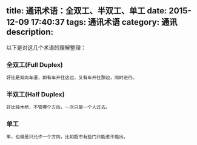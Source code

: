 title: 通讯术语：全双工、半双工、单工
date: 2015-12-09 17:40:37
tags: 通讯术语
category: 通讯
description:
---
以下是对这几个术语的理解整理：

<!--more-->
### 全双工(Full Duplex)
``` bash
好比是双向车道，即有车开往这边，又有车开往那边，同时进行。
```
### 半双工(Half Duplex)
``` bash
好比独木桥，不管哪个方向，一次只能一个人过去。
```
### 单工
``` bash
单，也就是只允许一个方向，比如超市有些门只能进不能出。
```
